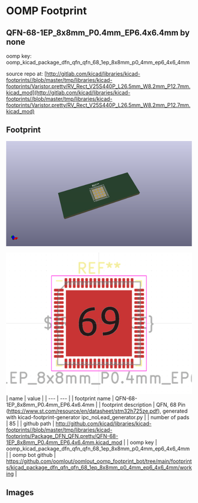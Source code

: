 # OOMP Footprint  
## QFN-68-1EP_8x8mm_P0.4mm_EP6.4x6.4mm  by none  
  
oomp key: oomp_kicad_package_dfn_qfn_qfn_68_1ep_8x8mm_p0_4mm_ep6_4x6_4mm  
  
source repo at: [http://gitlab.com/kicad/libraries/kicad-footprints//blob/master/tmp/libraries/kicad-footprints/Varistor.pretty/RV_Rect_V25S440P_L26.5mm_W8.2mm_P12.7mm.kicad_mod](http://gitlab.com/kicad/libraries/kicad-footprints//blob/master/tmp/libraries/kicad-footprints/Varistor.pretty/RV_Rect_V25S440P_L26.5mm_W8.2mm_P12.7mm.kicad_mod)  
## Footprint  
  
[![working_kicad_pcb_3d.png](working_kicad_pcb_3d_600.png)](working_kicad_pcb_3d.png)  
  
[![working.png](working_600.png)](working.png)  
| name | value | 
| --- | --- | 
| footprint name | QFN-68-1EP_8x8mm_P0.4mm_EP6.4x6.4mm | 
| footprint description | QFN, 68 Pin (https://www.st.com/resource/en/datasheet/stm32h725ze.pdf), generated with kicad-footprint-generator ipc_noLead_generator.py | 
| number of pads | 85 | 
| github path | http://github.com/kicad/libraries/kicad-footprints//blob/master/tmp/libraries/kicad-footprints/Package_DFN_QFN.pretty/QFN-68-1EP_8x8mm_P0.4mm_EP6.4x6.4mm.kicad_mod | 
| oomp key | oomp_kicad_package_dfn_qfn_qfn_68_1ep_8x8mm_p0_4mm_ep6_4x6_4mm | 
| oomp bot github | https://github.com/oomlout/oomlout_oomp_footprint_bot/tree/main/footprints/kicad_package_dfn_qfn_qfn_68_1ep_8x8mm_p0_4mm_ep6_4x6_4mm/working | 
## Images  
